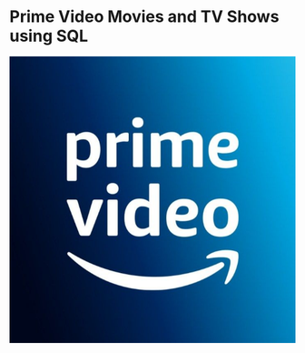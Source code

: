# Prime Video Movies and TV Shows using SQL

![Prime Video Logo](https://github.com/Shashankii/Prime_Video-SQL-Project/blob/main/logo..jpeg)
